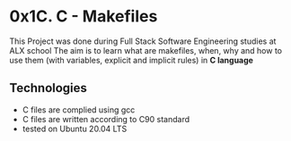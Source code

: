 # 0x1C. C - Makefiles

This Project was done during Full Stack Software Engineering studies at ALX school The aim is to learn what are makefiles, when, why and how to use them (with variables, explicit and implicit rules) in **C language**

## Technologies
* C files are complied using gcc
* C files are written according to C90 standard
* tested on Ubuntu 20.04 LTS
